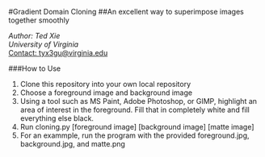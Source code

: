 #Gradient Domain Cloning
##An excellent way to superimpose images together smoothly

*Author: Ted Xie*<br>
*University of Virginia*<br>
[Contact: tyx3gu@virginia.edu](mailto:tyx3gu@virginia.edu)<br>

###How to Use
1. Clone this repository into your own local repository
2. Choose a foreground image and background image
3. Using a tool such as MS Paint, Adobe Photoshop, or GIMP, highlight an area of interest in the foreground. Fill that in completely white and fill everything else black.
4. Run cloning.py [foreground image] [background image] [matte image]
5. For an exammple, run the program with the provided foreground.jpg, background.jpg, and matte.png